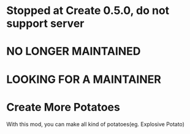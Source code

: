 # Stopped at Create 0.5.0, do not support server
# NO LONGER MAINTAINED
# LOOKING FOR A MAINTAINER

Create More Potatoes
====
With this mod, you can make all kind of potatoes(eg. Explosive Potato)
